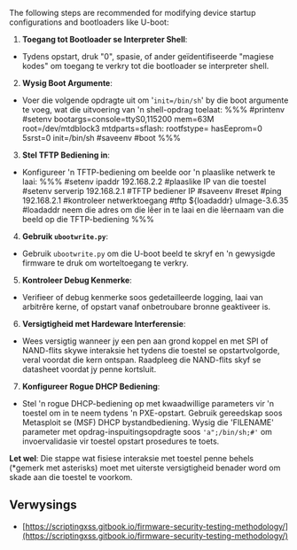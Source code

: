 The following steps are recommended for modifying device startup configurations and bootloaders like U-boot:

1. **Toegang tot Bootloader se Interpreter Shell**:
- Tydens opstart, druk "0", spasie, of ander geïdentifiseerde "magiese kodes" om toegang te verkry tot die bootloader se interpreter shell.

2. **Wysig Boot Argumente**:
- Voer die volgende opdragte uit om '`init=/bin/sh`' by die boot argumente te voeg, wat die uitvoering van 'n shell-opdrag toelaat:
%%%
#printenv
#setenv bootargs=console=ttyS0,115200 mem=63M root=/dev/mtdblock3 mtdparts=sflash:<partitiionInfo> rootfstype=<fstype> hasEeprom=0 5srst=0 init=/bin/sh
#saveenv
#boot
%%%

3. **Stel TFTP Bediening in**:
- Konfigureer 'n TFTP-bediening om beelde oor 'n plaaslike netwerk te laai:
%%%
#setenv ipaddr 192.168.2.2 #plaaslike IP van die toestel
#setenv serverip 192.168.2.1 #TFTP bediener IP
#saveenv
#reset
#ping 192.168.2.1 #kontroleer netwerktoegang
#tftp ${loadaddr} uImage-3.6.35 #loadaddr neem die adres om die lêer in te laai en die lêernaam van die beeld op die TFTP-bediening
%%%

4. **Gebruik `ubootwrite.py`**:
- Gebruik `ubootwrite.py` om die U-boot beeld te skryf en 'n gewysigde firmware te druk om worteltoegang te verkry.

5. **Kontroleer Debug Kenmerke**:
- Verifieer of debug kenmerke soos gedetailleerde logging, laai van arbitrêre kerne, of opstart vanaf onbetroubare bronne geaktiveer is.

6. **Versigtigheid met Hardeware Interferensie**:
- Wees versigtig wanneer jy een pen aan grond koppel en met SPI of NAND-flits skywe interaksie het tydens die toestel se opstartvolgorde, veral voordat die kern ontspan. Raadpleeg die NAND-flits skyf se datasheet voordat jy penne kortsluit.

7. **Konfigureer Rogue DHCP Bediening**:
- Stel 'n rogue DHCP-bediening op met kwaadwillige parameters vir 'n toestel om in te neem tydens 'n PXE-opstart. Gebruik gereedskap soos Metasploit se (MSF) DHCP bystandbediening. Wysig die 'FILENAME' parameter met opdrag-inspuitingsopdragte soos `'a";/bin/sh;#'` om invoervalidasie vir toestel opstart prosedures te toets.

**Let wel**: Die stappe wat fisiese interaksie met toestel penne behels (*gemerk met asterisks) moet met uiterste versigtigheid benader word om skade aan die toestel te voorkom.


## Verwysings
* [https://scriptingxss.gitbook.io/firmware-security-testing-methodology/](https://scriptingxss.gitbook.io/firmware-security-testing-methodology/)
